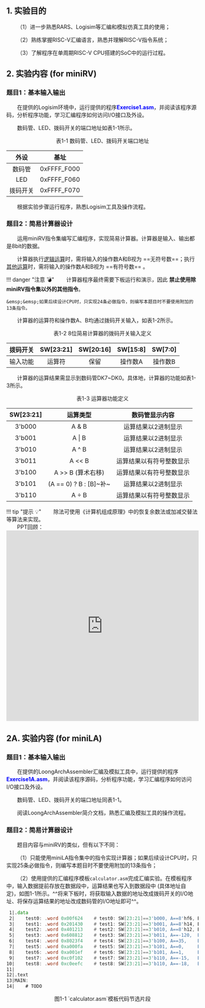 ## 1. 实验目的

&emsp;&emsp;（1）进一步熟悉RARS、Logisim等汇编和模拟仿真工具的使用；

&emsp;&emsp;（2）熟练掌握RISC-V汇编语言，熟悉并理解RISC-V指令系统；

&emsp;&emsp;（3）了解程序在单周期RISC-V CPU搭建的SoC中的运行过程。



## 2. 实验内容 (for miniRV)

### 题目1：基本输入输出

&emsp;&emsp;在提供的Logisim环境中，运行提供的程序<font color = blue>**Exercise1.asm**</font>，并阅读该程序源码，分析程序功能，学习汇编程序如何访问I/O接口及外设。

&emsp;&emsp;数码管、LED、拨码开关的端口地址如表1-1所示。

<center>表1-1 数码管、LED、拨码开关端口地址</center>
<center>

| 外设 | 基址 |
| :-: | :-: |
| 数码管 | 0xFFFF_F000 |
| LED | 0xFFFF_F060 |
| 拨码开关 | 0xFFFF_F070 |

</center>

&emsp;&emsp;根据实验步骤运行程序，熟悉Logisim工具及操作流程。

### 题目2：简易计算器设计

&emsp;&emsp;运用miniRV指令集编写汇编程序，实现简易计算器。计算器是输入、输出都是8bit的数据。

&emsp;&emsp;计算器执行<u>逻辑运算</u>时，需将输入的操作数A和B视为 ==无符号数==；执行<u>其他运算</u>时，需将输入的操作数A和B视为 ==有符号数== 。

!!! danger "注意 :bomb:"
    &emsp;&emsp;计算器程序最终需要下板运行和演示，因此 **禁止使用除miniRV指令集以外的其他指令**。
    
    &emsp;&emsp;如果后续设计CPU时，只实现24条必做指令，则编写本题目时不要使用附加的13条指令。

&emsp;&emsp;计算器的运算符和操作数A、B均通过拨码开关输入，如表1-2所示。

<center>表1-2 8位简易计算器的拨码开关输入定义</center>
<center>

| 拨码开关 | SW[23:21] | SW[20:16] | SW[15:8] | SW[7:0] |
| :-: | :-: | :-: | :-: | :-: |
| 输入功能 | 运算符 | 保留 | 操作数A | 操作数B |

</center>

&emsp;&emsp;计算器的运算结果需显示到数码管DK7~DK0。具体地，计算器的功能如表1-3所示。

<center>表1-3 运算器功能定义</center>
<center>

| SW[23:21] | 运算类型 | 数码管显示内容 |
| :-: | :-: | :-: |
| 3'b000 | A & B | 运算结果以2进制显示 |
| 3'b001 | A \| B | 运算结果以2进制显示 |
| 3'b010 | A ^ B | 运算结果以2进制显示 |
| 3'b011 | A << B | 运算结果以有符号整数显示 |
| 3'b100 | A >> B (算术右移) | 运算结果以有符号整数显示 |
| 3'b101 | (A == 0) ? B : [B]~补~ | 运算结果以2进制显示 |
| 3'b110 | A $\div$ B | 运算结果以有符号整数显示 |

</center>

!!! tip "提示 :bulb:"
    &emsp;&emsp;除法可使用《计算机组成原理》中的恢复余数法或加减交替法等算法来实现。  
    &emsp;&emsp;PPT回顾：  
    <embed src = "https://docs.qq.com/pdf/DZGF2cXhWUEhPdklk#page=50" width="100%" height="500">



## 2A. 实验内容 (for miniLA)

### 题目1：基本输入输出

&emsp;&emsp;在提供的LoongArchAssembler汇编及模拟工具中，运行提供的程序<font color = blue>**Exercise1A.asm**</font>，并阅读该程序源码，分析程序功能，学习汇编程序如何访问I/O接口及外设。

&emsp;&emsp;数码管、LED、拨码开关的端口地址同表1-1。

&emsp;&emsp;阅读LoongArchAssembler简介文档，熟悉汇编及模拟工具的操作流程。

### 题目2：简易计算器设计

&emsp;&emsp;题目内容与miniRV的类似，但有以下不同：

&emsp;&emsp;（1）只能使用miniLA指令集中的指令实现计算器；如果后续设计CPU时，只实现25条必做指令，则编写本题目时不要使用附加的13条指令；

&emsp;&emsp;（2）使用提供的汇编程序模板`calculator.asm`完成汇编实验。在模板程序中，输入数据提前存放在数据段中，运算结果也写入到数据段中 (具体地址自定)，如图1-1所示。^^将来下板时，将获取输入数据的地址改成拨码开关的I/O地址、将保存运算结果的地址改成数码管的I/O地址即可^^。

``` asm
 1|.data
 2|    test0: .word 0x00f624    # test0: SW[23:21]==3'b000, A==8'hf6, B==8'h24
 3|    test1: .word 0x201430    # test1: SW[23:21]==3'b001, A==8'h14, B==8'h30
 4|    test2: .word 0x401213    # test2: SW[23:21]==3'b010, A==8'h12, B==8'h13
 5|    test3: .word 0x608812    # test3: SW[23:21]==3'b011, A==-120,  B==18
 6|    test4: .word 0x8023f4    # test4: SW[23:21]==3'b100, A==35,    B==-12
 7|    test5: .word 0xa000fa    # test5: SW[23:21]==3'b101, A==0,     B==-6
 8|    test6: .word 0xa001ef    # test6: SW[23:21]==3'b101, A==1,     B==-17
 9|    test7: .word 0xc0f102    # test7: SW[23:21]==3'b110, A==-15,   B==2
10|    test8: .word 0xc0eefc    # test8: SW[23:21]==3'b110, A==-18,   B==-4
11|
12|.text
13|MAIN:
14|    # TODO
```
<center>图1-1 `calculator.asm`模板代码节选片段</center>
